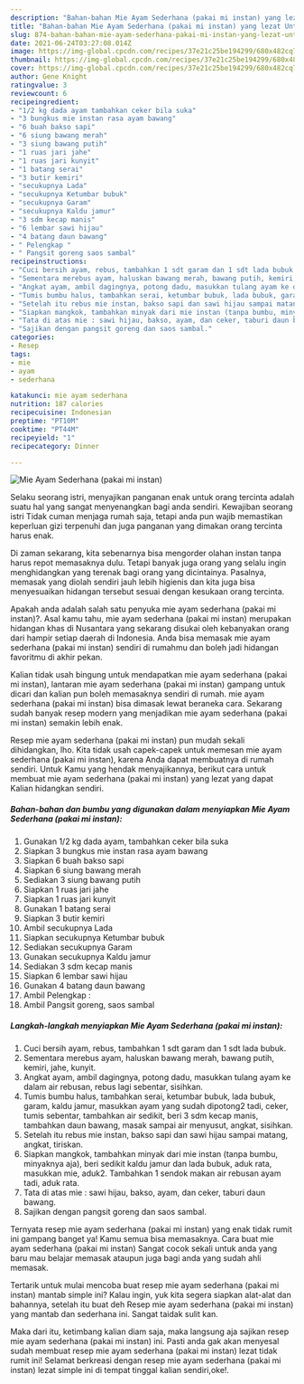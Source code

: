 ```yaml
---
description: "Bahan-bahan Mie Ayam Sederhana (pakai mi instan) yang lezat Untuk Jualan"
title: "Bahan-bahan Mie Ayam Sederhana (pakai mi instan) yang lezat Untuk Jualan"
slug: 874-bahan-bahan-mie-ayam-sederhana-pakai-mi-instan-yang-lezat-untuk-jualan
date: 2021-06-24T03:27:08.014Z
image: https://img-global.cpcdn.com/recipes/37e21c25be194299/680x482cq70/mie-ayam-sederhana-pakai-mi-instan-foto-resep-utama.jpg
thumbnail: https://img-global.cpcdn.com/recipes/37e21c25be194299/680x482cq70/mie-ayam-sederhana-pakai-mi-instan-foto-resep-utama.jpg
cover: https://img-global.cpcdn.com/recipes/37e21c25be194299/680x482cq70/mie-ayam-sederhana-pakai-mi-instan-foto-resep-utama.jpg
author: Gene Knight
ratingvalue: 3
reviewcount: 6
recipeingredient:
- "1/2 kg dada ayam tambahkan ceker bila suka"
- "3 bungkus mie instan rasa ayam bawang"
- "6 buah bakso sapi"
- "6 siung bawang merah"
- "3 siung bawang putih"
- "1 ruas jari jahe"
- "1 ruas jari kunyit"
- "1 batang serai"
- "3 butir kemiri"
- "secukupnya Lada"
- "secukupnya Ketumbar bubuk"
- "secukupnya Garam"
- "secukupnya Kaldu jamur"
- "3 sdm kecap manis"
- "6 lembar sawi hijau"
- "4 batang daun bawang"
- " Pelengkap "
- " Pangsit goreng saos sambal"
recipeinstructions:
- "Cuci bersih ayam, rebus, tambahkan 1 sdt garam dan 1 sdt lada bubuk."
- "Sementara merebus ayam, haluskan bawang merah, bawang putih, kemiri, jahe, kunyit."
- "Angkat ayam, ambil dagingnya, potong dadu, masukkan tulang ayam ke dalam air rebusan, rebus lagi sebentar, sisihkan."
- "Tumis bumbu halus, tambahkan serai, ketumbar bubuk, lada bubuk, garam, kaldu jamur, masukkan ayam yang sudah dipotong2 tadi, ceker, tumis sebentar, tambahkan air sedikit, beri 3 sdm kecap manis, tambahkan daun bawang, masak sampai air menyusut, angkat, sisihkan."
- "Setelah itu rebus mie instan, bakso sapi dan sawi hijau sampai matang, angkat, tiriskan."
- "Siapkan mangkok, tambahkan minyak dari mie instan (tanpa bumbu, minyaknya aja), beri sedikit kaldu jamur dan lada bubuk, aduk rata, masukkan mie, aduk2. Tambahkan 1 sendok makan air rebusan ayam tadi, aduk rata."
- "Tata di atas mie : sawi hijau, bakso, ayam, dan ceker, taburi daun bawang."
- "Sajikan dengan pangsit goreng dan saos sambal."
categories:
- Resep
tags:
- mie
- ayam
- sederhana

katakunci: mie ayam sederhana 
nutrition: 187 calories
recipecuisine: Indonesian
preptime: "PT10M"
cooktime: "PT44M"
recipeyield: "1"
recipecategory: Dinner

---
```



![Mie Ayam Sederhana (pakai mi instan)](https://img-global.cpcdn.com/recipes/37e21c25be194299/680x482cq70/mie-ayam-sederhana-pakai-mi-instan-foto-resep-utama.jpg)

Selaku seorang istri, menyajikan panganan enak untuk orang tercinta adalah suatu hal yang sangat menyenangkan bagi anda sendiri. Kewajiban seorang istri Tidak cuman menjaga rumah saja, tetapi anda pun wajib memastikan keperluan gizi terpenuhi dan juga panganan yang dimakan orang tercinta harus enak.

Di zaman  sekarang, kita sebenarnya bisa mengorder olahan instan tanpa harus repot memasaknya dulu. Tetapi banyak juga orang yang selalu ingin menghidangkan yang terenak bagi orang yang dicintainya. Pasalnya, memasak yang diolah sendiri jauh lebih higienis dan kita juga bisa menyesuaikan hidangan tersebut sesuai dengan kesukaan orang tercinta. 



Apakah anda adalah salah satu penyuka mie ayam sederhana (pakai mi instan)?. Asal kamu tahu, mie ayam sederhana (pakai mi instan) merupakan hidangan khas di Nusantara yang sekarang disukai oleh kebanyakan orang dari hampir setiap daerah di Indonesia. Anda bisa memasak mie ayam sederhana (pakai mi instan) sendiri di rumahmu dan boleh jadi hidangan favoritmu di akhir pekan.

Kalian tidak usah bingung untuk mendapatkan mie ayam sederhana (pakai mi instan), lantaran mie ayam sederhana (pakai mi instan) gampang untuk dicari dan kalian pun boleh memasaknya sendiri di rumah. mie ayam sederhana (pakai mi instan) bisa dimasak lewat beraneka cara. Sekarang sudah banyak resep modern yang menjadikan mie ayam sederhana (pakai mi instan) semakin lebih enak.

Resep mie ayam sederhana (pakai mi instan) pun mudah sekali dihidangkan, lho. Kita tidak usah capek-capek untuk memesan mie ayam sederhana (pakai mi instan), karena Anda dapat membuatnya di rumah sendiri. Untuk Kamu yang hendak menyajikannya, berikut cara untuk membuat mie ayam sederhana (pakai mi instan) yang lezat yang dapat Kalian hidangkan sendiri.

<!--inarticleads1-->

##### Bahan-bahan dan bumbu yang digunakan dalam menyiapkan Mie Ayam Sederhana (pakai mi instan):

1. Gunakan 1/2 kg dada ayam, tambahkan ceker bila suka
1. Siapkan 3 bungkus mie instan rasa ayam bawang
1. Siapkan 6 buah bakso sapi
1. Siapkan 6 siung bawang merah
1. Sediakan 3 siung bawang putih
1. Siapkan 1 ruas jari jahe
1. Siapkan 1 ruas jari kunyit
1. Gunakan 1 batang serai
1. Siapkan 3 butir kemiri
1. Ambil secukupnya Lada
1. Siapkan secukupnya Ketumbar bubuk
1. Sediakan secukupnya Garam
1. Gunakan secukupnya Kaldu jamur
1. Sediakan 3 sdm kecap manis
1. Siapkan 6 lembar sawi hijau
1. Gunakan 4 batang daun bawang
1. Ambil  Pelengkap :
1. Ambil  Pangsit goreng, saos sambal




<!--inarticleads2-->

##### Langkah-langkah menyiapkan Mie Ayam Sederhana (pakai mi instan):

1. Cuci bersih ayam, rebus, tambahkan 1 sdt garam dan 1 sdt lada bubuk.
1. Sementara merebus ayam, haluskan bawang merah, bawang putih, kemiri, jahe, kunyit.
1. Angkat ayam, ambil dagingnya, potong dadu, masukkan tulang ayam ke dalam air rebusan, rebus lagi sebentar, sisihkan.
1. Tumis bumbu halus, tambahkan serai, ketumbar bubuk, lada bubuk, garam, kaldu jamur, masukkan ayam yang sudah dipotong2 tadi, ceker, tumis sebentar, tambahkan air sedikit, beri 3 sdm kecap manis, tambahkan daun bawang, masak sampai air menyusut, angkat, sisihkan.
1. Setelah itu rebus mie instan, bakso sapi dan sawi hijau sampai matang, angkat, tiriskan.
1. Siapkan mangkok, tambahkan minyak dari mie instan (tanpa bumbu, minyaknya aja), beri sedikit kaldu jamur dan lada bubuk, aduk rata, masukkan mie, aduk2. Tambahkan 1 sendok makan air rebusan ayam tadi, aduk rata.
1. Tata di atas mie : sawi hijau, bakso, ayam, dan ceker, taburi daun bawang.
1. Sajikan dengan pangsit goreng dan saos sambal.




Ternyata resep mie ayam sederhana (pakai mi instan) yang enak tidak rumit ini gampang banget ya! Kamu semua bisa memasaknya. Cara buat mie ayam sederhana (pakai mi instan) Sangat cocok sekali untuk anda yang baru mau belajar memasak ataupun juga bagi anda yang sudah ahli memasak.

Tertarik untuk mulai mencoba buat resep mie ayam sederhana (pakai mi instan) mantab simple ini? Kalau ingin, yuk kita segera siapkan alat-alat dan bahannya, setelah itu buat deh Resep mie ayam sederhana (pakai mi instan) yang mantab dan sederhana ini. Sangat taidak sulit kan. 

Maka dari itu, ketimbang kalian diam saja, maka langsung aja sajikan resep mie ayam sederhana (pakai mi instan) ini. Pasti anda gak akan menyesal sudah membuat resep mie ayam sederhana (pakai mi instan) lezat tidak rumit ini! Selamat berkreasi dengan resep mie ayam sederhana (pakai mi instan) lezat simple ini di tempat tinggal kalian sendiri,oke!.

